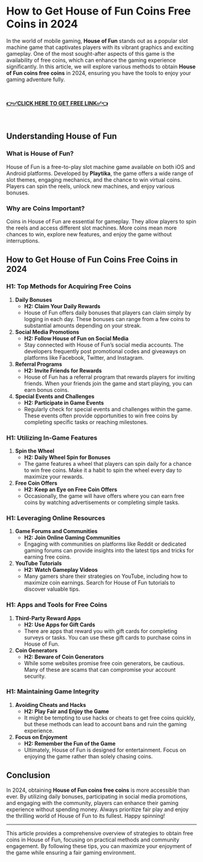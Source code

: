 <h1>How to Get House of Fun Coins Free Coins in 2024</h1>
In the world of mobile gaming, <strong>House of Fun</strong> stands out as a popular slot machine game that captivates players with its vibrant graphics and exciting gameplay. One of the most sought-after aspects of this game is the availability of free coins, which can enhance the gaming experience significantly. In this article, we will explore various methods to obtain <strong>House of Fun coins free coins</strong> in 2024, ensuring you have the tools to enjoy your gaming adventure fully.

&nbsp;

<strong><a href="https://todaylink.site/house-of-fun/">👉✅CLICK HERE TO GET FREE LINK✅👈</a></strong>

&nbsp;
<h2>Understanding House of Fun</h2>
<h3>What is House of Fun?</h3>
House of Fun is a free-to-play slot machine game available on both iOS and Android platforms. Developed by <strong>Playtika</strong>, the game offers a wide range of slot themes, engaging mechanics, and the chance to win virtual coins. Players can spin the reels, unlock new machines, and enjoy various bonuses.
<h3>Why are Coins Important?</h3>
Coins in House of Fun are essential for gameplay. They allow players to spin the reels and access different slot machines. More coins mean more chances to win, explore new features, and enjoy the game without interruptions.
<h2>How to Get House of Fun Coins Free Coins in 2024</h2>
<h3>H1: Top Methods for Acquiring Free Coins</h3>
<ol>
 	<li><strong>Daily Bonuses</strong>
<ul>
 	<li><strong>H2: Claim Your Daily Rewards</strong></li>
 	<li>House of Fun offers daily bonuses that players can claim simply by logging in each day. These bonuses can range from a few coins to substantial amounts depending on your streak.</li>
</ul>
</li>
 	<li><strong>Social Media Promotions</strong>
<ul>
 	<li><strong>H2: Follow House of Fun on Social Media</strong></li>
 	<li>Stay connected with House of Fun’s social media accounts. The developers frequently post promotional codes and giveaways on platforms like Facebook, Twitter, and Instagram.</li>
</ul>
</li>
 	<li><strong>Referral Programs</strong>
<ul>
 	<li><strong>H2: Invite Friends for Rewards</strong></li>
 	<li>House of Fun has a referral program that rewards players for inviting friends. When your friends join the game and start playing, you can earn bonus coins.</li>
</ul>
</li>
 	<li><strong>Special Events and Challenges</strong>
<ul>
 	<li><strong>H2: Participate in Game Events</strong></li>
 	<li>Regularly check for special events and challenges within the game. These events often provide opportunities to win free coins by completing specific tasks or reaching milestones.</li>
</ul>
</li>
</ol>
<h3>H1: Utilizing In-Game Features</h3>
<ol>
 	<li><strong>Spin the Wheel</strong>
<ul>
 	<li><strong>H2: Daily Wheel Spin for Bonuses</strong></li>
 	<li>The game features a wheel that players can spin daily for a chance to win free coins. Make it a habit to spin the wheel every day to maximize your rewards.</li>
</ul>
</li>
 	<li><strong>Free Coin Offers</strong>
<ul>
 	<li><strong>H2: Keep an Eye on Free Coin Offers</strong></li>
 	<li>Occasionally, the game will have offers where you can earn free coins by watching advertisements or completing simple tasks.</li>
</ul>
</li>
</ol>
<h3>H1: Leveraging Online Resources</h3>
<ol>
 	<li><strong>Game Forums and Communities</strong>
<ul>
 	<li><strong>H2: Join Online Gaming Communities</strong></li>
 	<li>Engaging with communities on platforms like Reddit or dedicated gaming forums can provide insights into the latest tips and tricks for earning free coins.</li>
</ul>
</li>
 	<li><strong>YouTube Tutorials</strong>
<ul>
 	<li><strong>H2: Watch Gameplay Videos</strong></li>
 	<li>Many gamers share their strategies on YouTube, including how to maximize coin earnings. Search for House of Fun tutorials to discover valuable tips.</li>
</ul>
</li>
</ol>
<h3>H1: Apps and Tools for Free Coins</h3>
<ol>
 	<li><strong>Third-Party Reward Apps</strong>
<ul>
 	<li><strong>H2: Use Apps for Gift Cards</strong></li>
 	<li>There are apps that reward you with gift cards for completing surveys or tasks. You can use these gift cards to purchase coins in House of Fun.</li>
</ul>
</li>
 	<li><strong>Coin Generators</strong>
<ul>
 	<li><strong>H2: Beware of Coin Generators</strong></li>
 	<li>While some websites promise free coin generators, be cautious. Many of these are scams that can compromise your account security.</li>
</ul>
</li>
</ol>
<h3>H1: Maintaining Game Integrity</h3>
<ol>
 	<li><strong>Avoiding Cheats and Hacks</strong>
<ul>
 	<li><strong>H2: Play Fair and Enjoy the Game</strong></li>
 	<li>It might be tempting to use hacks or cheats to get free coins quickly, but these methods can lead to account bans and ruin the gaming experience.</li>
</ul>
</li>
 	<li><strong>Focus on Enjoyment</strong>
<ul>
 	<li><strong>H2: Remember the Fun of the Game</strong></li>
 	<li>Ultimately, House of Fun is designed for entertainment. Focus on enjoying the game rather than solely chasing coins.</li>
</ul>
</li>
</ol>
<h2>Conclusion</h2>
In 2024, obtaining <strong>House of Fun coins free coins</strong> is more accessible than ever. By utilizing daily bonuses, participating in social media promotions, and engaging with the community, players can enhance their gaming experience without spending money. Always prioritize fair play and enjoy the thrilling world of House of Fun to its fullest. Happy spinning!

<hr />

This article provides a comprehensive overview of strategies to obtain free coins in House of Fun, focusing on practical methods and community engagement. By following these tips, you can maximize your enjoyment of the game while ensuring a fair gaming environment.

